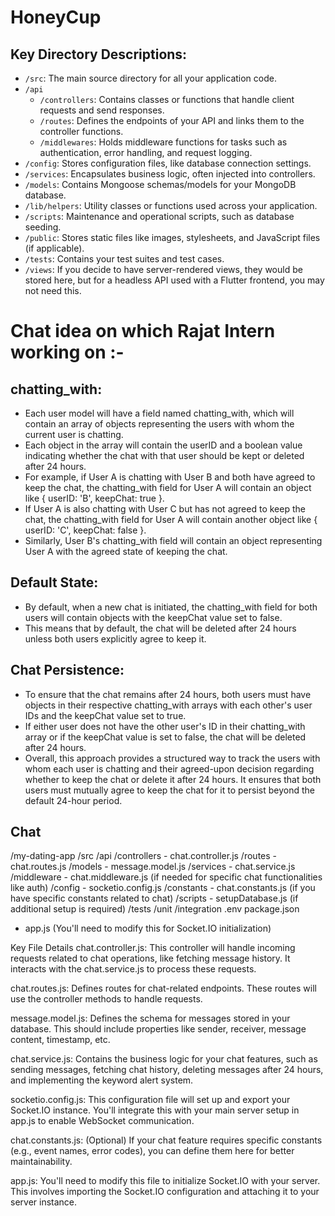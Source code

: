 # HoneyCup

## Key Directory Descriptions:

- `/src`: The main source directory for all your application code.
- `/api`
    - `/controllers`: Contains classes or functions that handle client requests and send responses.
    - `/routes`: Defines the endpoints of your API and links them to the controller functions.
    - `/middlewares`: Holds middleware functions for tasks such as authentication, error handling, and request logging.
- `/config`: Stores configuration files, like database connection settings.
- `/services`: Encapsulates business logic, often injected into controllers.
- `/models`: Contains Mongoose schemas/models for your MongoDB database.
- `/lib/helpers`: Utility classes or functions used across your application.
- `/scripts`: Maintenance and operational scripts, such as database seeding.
- `/public`: Stores static files like images, stylesheets, and JavaScript files (if applicable).
- `/tests`: Contains your test suites and test cases.
- `/views`: If you decide to have server-rendered views, they would be stored here, but for a headless API used with a Flutter frontend, you may not need this.

# Chat idea on which Rajat Intern working on :-

## chatting_with:
 - Each user model will have a field named chatting_with, which will contain an array of objects representing the users with whom the current user is chatting.
 - Each object in the array will contain the userID and a boolean value indicating whether the chat with that user should be kept or deleted after 24 hours.
 - For example, if User A is chatting with User B and both have agreed to keep the chat, the chatting_with field for User A will contain an object like { userID: 'B', keepChat: true }.
 - If User A is also chatting with User C but has not agreed to keep the chat, the chatting_with field for User A will contain another object like { userID: 'C', keepChat: false }.
 - Similarly, User B's chatting_with field will contain an object representing User A with the agreed state of keeping the chat.
## Default State:
 - By default, when a new chat is initiated, the chatting_with field for both users will contain objects with the keepChat value set to false.
 - This means that by default, the chat will be deleted after 24 hours unless both users explicitly agree to keep it.
## Chat Persistence:
 - To ensure that the chat remains after 24 hours, both users must have objects in their respective chatting_with arrays with each other's user IDs and the keepChat value set to true.
 - If either user does not have the other user's ID in their chatting_with array or if the keepChat value is set to false, the chat will be deleted after 24 hours.
 - Overall, this approach provides a structured way to track the users with whom each user is chatting and their agreed-upon decision regarding whether to keep the chat or delete it after 24 hours. It ensures that both users must mutually agree to keep the chat for it to persist beyond the default 24-hour period.

## Chat 

/my-dating-app
  /src
    /api
      /controllers
        - chat.controller.js
      /routes
        - chat.routes.js
    /models
      - message.model.js
    /services
      - chat.service.js
    /middleware
      - chat.middleware.js (if needed for specific chat functionalities like auth)
    /config
      - socketio.config.js
    /constants
      - chat.constants.js (if you have specific constants related to chat)
    /scripts
      - setupDatabase.js (if additional setup is required)
  /tests
    /unit
    /integration
  .env
  package.json
  - app.js (You'll need to modify this for Socket.IO initialization)


Key File Details
chat.controller.js: This controller will handle incoming requests related to chat operations, like fetching message history. It interacts with the chat.service.js to process these requests.

chat.routes.js: Defines routes for chat-related endpoints. These routes will use the controller methods to handle requests.

message.model.js: Defines the schema for messages stored in your database. This should include properties like sender, receiver, message content, timestamp, etc.

chat.service.js: Contains the business logic for your chat features, such as sending messages, fetching chat history, deleting messages after 24 hours, and implementing the keyword alert system.

socketio.config.js: This configuration file will set up and export your Socket.IO instance. You'll integrate this with your main server setup in app.js to enable WebSocket communication.

chat.constants.js: (Optional) If your chat feature requires specific constants (e.g., event names, error codes), you can define them here for better maintainability.

app.js: You'll need to modify this file to initialize Socket.IO with your server. This involves importing the Socket.IO configuration and attaching it to your server instance.
